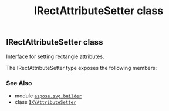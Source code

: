 ﻿---
title: IRectAttributeSetter class
second_title: Aspose.SVG for Python via .NET API References
description: 
type: docs
weight: 340
url: /python-net/aspose.svg.builder/irectattributesetter/
is_root: false
---

## IRectAttributeSetter class

Interface for setting rectangle attributes.



The IRectAttributeSetter type exposes the following members:


### See Also
* module [`aspose.svg.builder`](..)
* class [`IXYAttributeSetter`](/svg/python-net/aspose.svg.builder/ixyattributesetter)
